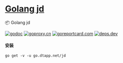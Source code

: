 <h1>
<a href="https://www.dtapp.net/">Golang jd</a>
</h1>

📦 Golang jd

[comment]: <> (go)
[![godoc](https://pkg.go.dev/badge/go.dtapp.net/jd?status.svg)](https://pkg.go.dev/go.dtapp.net/jd)
[![goproxy.cn](https://goproxy.cn/stats/go.dtapp.net/jd/badges/download-count.svg)](https://goproxy.cn/stats/go.dtapp.net/jd)
[![goreportcard.com](https://goreportcard.com/badge/go.dtapp.net/jd)](https://goreportcard.com/report/go.dtapp.net/jd)
[![deps.dev](https://img.shields.io/badge/deps-go-red.svg)](https://deps.dev/go/go.dtapp.net%2Fjd)

#### 安装

```shell
go get -v -u go.dtapp.net/jd
```
